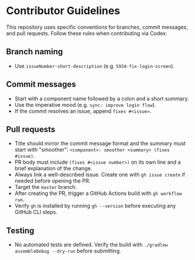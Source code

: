 # Contributor Guidelines

This repository uses specific conventions for branches, commit messages, and pull requests. Follow these rules when contributing via Codex:

## Branch naming
- Use `issueNumber-short-description` (e.g. `5934-fix-login-screen`).

## Commit messages
- Start with a component name followed by a colon and a short summary.
- Use the imperative mood (e.g. `sync: improve login flow`).
- If the commit resolves an issue, append `fixes #<issue>`.

## Pull requests
- Title should mirror the commit message format and the summary must start with "smoother": `<component>: smoother <summary> (fixes #issue)`.
- PR body must include `(fixes #<issue number>)` on its own line and a brief explanation of the change.
- Always link a well-described issue. Create one with `gh issue create` if needed before opening the PR.
- Target the `master` branch.
- After creating the PR, trigger a GitHub Actions build with `gh workflow run`.
- Verify `gh` is installed by running `gh --version` before executing any GitHub CLI steps.

## Testing
- No automated tests are defined. Verify the build with `./gradlew assembleDebug --dry-run` before submitting.
